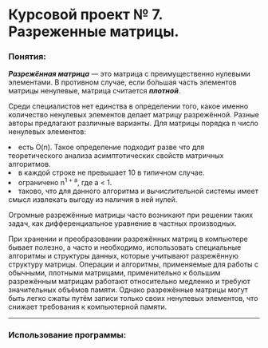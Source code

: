 # Курсовой проект № 7. Разреженные матрицы. #

### Понятия: ###

***Разрежённая матрица*** — это матрица с преимущественно нулевыми элементами. В противном случае, если бо́льшая часть элементов матрицы ненулевые, матрица считается ***плотной***.
<p>Среди специалистов нет единства в определении того, какое именно количество ненулевых элементов делает матрицу разрежённой. Разные авторы предлагают различные варианты. Для матрицы порядка n число ненулевых элементов:</p>

<li>есть O(n). Такое определение подходит разве что для теоретического анализа асимптотических свойств матричных алгоритмов.</li>
<li>в каждой строке не превышает 10 в типичном случае.</li>
<li>ограничено n<sup>1 + a</sup>, где a < 1.</li>
<li>таково, что для данного алгоритма и вычислительной системы имеет смысл извлекать выгоду из наличия в ней нулей.</li>

<p>Огромные разрежённые матрицы часто возникают при решении таких задач, как дифференциальное уравнение в частных производных.</p>

<p>При хранении и преобразовании разрежённых матриц в компьютере бывает полезно, а часто и необходимо, использовать специальные алгоритмы и структуры данных, которые учитывают разрежённую структуру матрицы. Операции и алгоритмы, применяемые для работы с обычными, плотными матрицами, применительно к большим разрежённым матрицам работают относительно медленно и требуют значительных объёмов памяти. Однако разрежённые матрицы могут быть легко сжаты путём записи только своих ненулевых элементов, что снижает требования к компьютерной памяти.</p>

***

### Использование программы: ###
